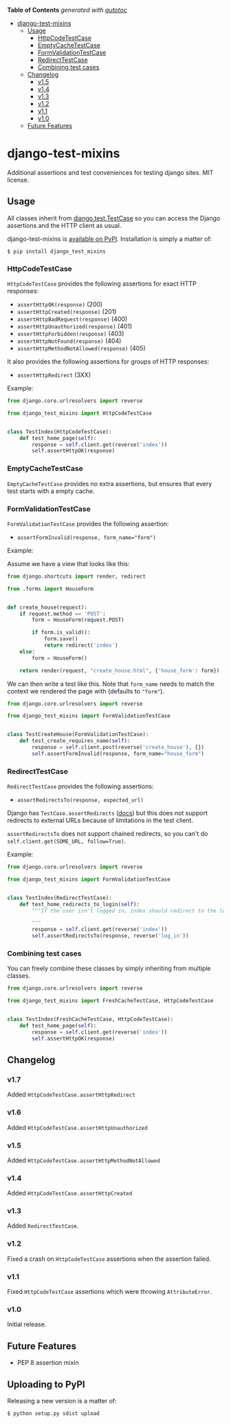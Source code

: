 **Table of Contents** *generated with [autotoc](https://github.com/Wilfred/autotoc)*

- [django-test-mixins](#django-test-mixins)
  - [Usage](#usage)
    - [HttpCodeTestCase](#httpcodetestcase)
    - [EmptyCacheTestCase](#emptycachetestcase)
    - [FormValidationTestCase](#formvalidationtestcase)
    - [RedirectTestCase](#redirecttestcase)
    - [Combining test cases](#combining-test-cases)
  - [Changelog](#changelog)
    - [v1.5](#v15)
    - [v1.4](#v14)
    - [v1.3](#v13)
    - [v1.2](#v12)
    - [v1.1](#v11)
    - [v1.0](#v10)
  - [Future Features](#future-features)

# django-test-mixins

Additional assertions and test conveniences for testing django
sites. MIT license.

## Usage

All classes inherit from
[django.test.TestCase](https://docs.djangoproject.com/en/dev/topics/testing/overview/#django.test.TestCase)
so you can access the Django assertions and the HTTP client as usual.

django-test-mixins is
[available on PyPI](https://pypi.python.org/pypi/django_test_mixins). Installation
is simply a matter of:

    $ pip install django_test_mixins

### HttpCodeTestCase

`HttpCodeTestCase` provides the following assertions for exact HTTP responses:

* `assertHttpOK(response)` (200)
* `assertHttpCreated(response)` (201)
* `assertHttpBadRequest(response)` (400)
* `assertHttpUnauthorized(response)` (401)
* `assertHttpForbidden(response)` (403)
* `assertHttpNotFound(response)` (404)
* `assertHttpMethodNotAllowed(response)` (405)

It also provides the following assertions for groups of HTTP
responses:

* `assertHttpRedirect` (3XX)

Example:

```python
from django.core.urlresolvers import reverse

from django_test_mixins import HttpCodeTestCase


class TestIndex(HttpCodeTestCase):
    def test_home_page(self):
        response = self.client.get(reverse('index'))
        self.assertHttpOK(response)
```

### EmptyCacheTestCase

`EmptyCacheTestCase` provides no extra assertions, but ensures that
every test starts with a empty cache.

### FormValidationTestCase

`FormValidationTestCase` provides the following assertion:

* `assertFormInvalid(response, form_name="form")`

Example:

Assume we have a view that looks like this:

```python
from django.shortcuts import render, redirect

from .forms import HouseForm


def create_house(request):
    if request.method == 'POST':
        form = HouseForm(request.POST)

        if form.is_valid():
            form.save()
            return redirect('index')
    else:
        form = HouseForm()

    return render(request, "create_house.html", {'house_form': form})
```

We can then write a test like this. Note that `form_name` needs to
match the context we rendered the page with (defaults to `"form"`).

```python
from django.core.urlresolvers import reverse

from django_test_mixins import FormValidationTestCase


class TestCreateHouse(FormValidationTestCase):
    def test_create_requires_name(self):
        response = self.client.post(reverse('create_house'), {})
        self.assertFormInvalid(response, form_name="house_form")
```

### RedirectTestCase

`RedirectTestCase` provides the following assertions:

* `assertRedirectsTo(response, expected_url)`

Django has `TestCase.assertRedirects`
([docs](https://docs.djangoproject.com/en/dev/topics/testing/overview/#django.test.SimpleTestCase.assertRedirects))
but this does not support redirects to external URLs because of
limitations in the test client.

`assertRedirectsTo` does not support chained redirects, so you can't
do `self.client.get(SOME_URL, follow=True)`.

Example:

```python
from django.core.urlresolvers import reverse

from django_test_mixins import FormValidationTestCase


class TestIndex(RedirectTestCase):
    def test_home_redirects_to_login(self):
        """If the user isn't logged in, index should redirect to the login page.

        """
        response = self.client.get(reverse('index'))
        self.assertRedirectsTo(response, reverse('log_in'))
```


### Combining test cases

You can freely combine these classes by simply inheriting from
multiple classes.

```python
from django.core.urlresolvers import reverse

from django_test_mixins import FreshCacheTestCase, HttpCodeTestCase


class TestIndex(FreshCacheTestCase, HttpCodeTestCase):
    def test_home_page(self):
        response = self.client.get(reverse('index'))
        self.assertHttpOK(response)
```

## Changelog

### v1.7

Added `HttpCodeTestCase.assertHttpRedirect`

### v1.6

Added `HttpCodeTestCase.assertHttpUnauthorized`

### v1.5

Added `HttpCodeTestCase.assertHttpMethodNotAllowed`

### v1.4

Added `HttpCodeTestCase.assertHttpCreated`

### v1.3

Added `RedirectTestCase`.

### v1.2

Fixed a crash on `HttpCodeTestCase` assertions when the assertion
failed.

### v1.1

Fixed `HttpCodeTestCase` assertions which were throwing
`AttributeError`.

### v1.0

Initial release.

## Future Features

* PEP 8 assertion mixin

## Uploading to PyPI

Releasing a new version is a matter of:

    $ python setup.py sdist upload
